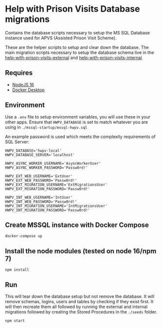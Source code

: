 # Help with Prison Visits Database migrations

Contains the database scripts necessary to setup the MS SQL Database instance used for APVS (Assisted Prison Visit Scheme).

These are the helper scripts to setup and clear down the database. The main migration scripts necessary to setup the database schema live in the [help-with-prison-visits-external](https://github.com/ministryofjustice/help-with-prison-visits-external.git) and [help-with-prison-visits-internal](https://github.com/ministryofjustice/help-with-prison-visits-internal.git).

## Requires

* [NodeJS 16](https://nodejs.org)
* [Docker Desktop](https://www.docker.com/products/docker-desktop)

## Environment

Use a `.env` file to setup environment variables, you will use these in your other apps. Ensure that `HWPV_DATABASE` is set to match whatever you are using in `./mssql-startup/mssql-hwpv.sql` 

An example password is used which meets the complexity requirements of SQL Server:

```
HWPV_DATABASE='hwpv-local'
HWPV_DATABASE_SERVER='localhost'

HWPV_ASYNC_WORKER_USERNAME='AsyncWorkerUser'
HWPV_ASYNC_WORKER_PASSWORD='Passw0rd!'

HWPV_EXT_WEB_USERNAME='ExtUser'
HWPV_EXT_WEB_PASSWORD='Passw0rd!'
HWPV_EXT_MIGRATION_USERNAME='ExtMigrationsUser'
HWPV_EXT_MIGRATION_PASSWORD='Passw0rd!'

HWPV_INT_WEB_USERNAME='IntUser'
HWPV_INT_WEB_PASSWORD='Passw0rd!'
HWPV_INT_MIGRATION_USERNAME='IntMigrationsUser'
HWPV_INT_MIGRATION_PASSWORD='Passw0rd!'
```

## Create MSSQL instance with Docker Compose

```
docker-compose up
```

## Install the node modules (tested on node 16/npm 7)

```
npm install
```

## Run

This will tear down the database setup but not remove the database. It will remove schemas, logins, users and tables by checking if they exist first. It will then recreate them all followed by running the external and internal migrations followed by creating the Stored Procedures in the `./seeds` folder.

```
npm start
```
